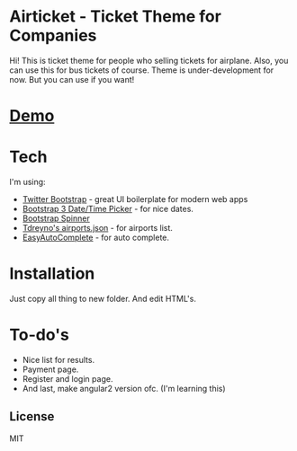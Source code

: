 # Airticket - Ticket Theme for Companies

Hi! This is ticket theme for people who selling tickets for airplane. Also, you can use this for bus tickets of course. Theme is under-development for now. But you can use if you want!

# [Demo](https://odunluzikkim.github.io/buy-ticket-theme/)

# Tech

I'm using:

* [Twitter Bootstrap] - great UI boilerplate for modern web apps
* [Bootstrap 3 Date/Time Picker](https://github.com/Eonasdan/bootstrap-datetimepicker) - for nice dates.
* [Bootstrap Spinner](https://github.com/indigojs/bootstrap-spinner)
* [Tdreyno's airports.json](https://gist.github.com/tdreyno/4278655) - for airports list.
* [EasyAutoComplete](https://github.com/pawelczak/EasyAutocomplete) - for auto complete.

# Installation

Just copy all thing to new folder. And edit HTML's.

# To-do's
  - Nice list for results.
  - Payment page.
  - Register and login page.
  - And last, make angular2 version ofc. (I'm learning this)

License
----
MIT

   [Twitter Bootstrap]: <http://twitter.github.com/bootstrap/>
